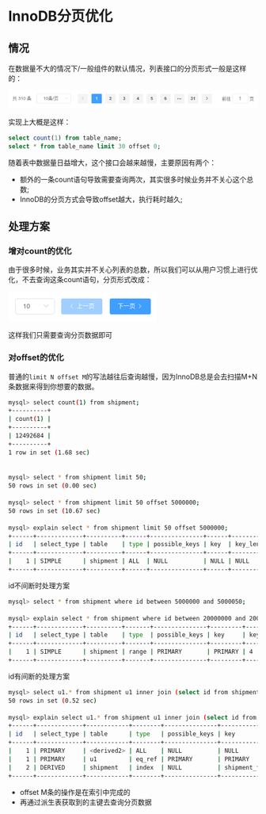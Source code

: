 # InnoDB分页优化

## 情况
在数据量不大的情况下/一般组件的默认情况，列表接口的分页形式一般是这样的：

![分页情况1](../img/分页方式1.png)

实现上大概是这样：
```sql
select count(1) from table_name;
select * from table_name limit 30 offset 0;
```
随着表中数据量日益增大，这个接口会越来越慢，主要原因有两个：
* 额外的一条count语句导致需要查询两次，其实很多时候业务并不关心这个总数;
* InnoDB的分页方式会导致offset越大，执行耗时越久;


## 处理方案

### 增对count的优化
由于很多时候，业务其实并不关心列表的总数，所以我们可以从用户习惯上进行优化，不去查询这条count语句，分页形式改成：

![分页情况2](../img/分页方式2.png)

这样我们只需要查询分页数据即可

### 对offset的优化
普通的`limit N offset M`的写法越往后查询越慢，因为InnoDB总是会去扫描M+N条数据来得到你想要的数据。


```bash
mysql> select count(1) from shipment;
+----------+
| count(1) |
+----------+
| 12492684 |
+----------+
1 row in set (1.68 sec)


mysql> select * from shipment limit 50;
50 rows in set (0.00 sec)

mysql> select * from shipment limit 50 offset 5000000;
50 rows in set (10.67 sec)

mysql> explain select * from shipment limit 50 offset 5000000;
+------+-------------+----------+------+---------------+------+---------+------+----------+-------+
| id   | select_type | table    | type | possible_keys | key  | key_len | ref  | rows     | Extra |
+------+-------------+----------+------+---------------+------+---------+------+----------+-------+
|    1 | SIMPLE      | shipment | ALL  | NULL          | NULL | NULL    | NULL | 13634485 |       |
+------+-------------+----------+------+---------------+------+---------+------+----------+-------+

```

id不间断时处理方案
```bash
mysql> select * from shipment where id between 5000000 and 5000050;

mysql> explain select * from shipment where id between 20000000 and 20000050;
+------+-------------+----------+-------+---------------+---------+---------+------+------+-------------+
| id   | select_type | table    | type  | possible_keys | key     | key_len | ref  | rows | Extra       |
+------+-------------+----------+-------+---------------+---------+---------+------+------+-------------+
|    1 | SIMPLE      | shipment | range | PRIMARY       | PRIMARY | 4       | NULL |   32 | Using where |
+------+-------------+----------+-------+---------------+---------+---------+------+------+-------------+

```

id有间断的处理方案
```bash
mysql> select u1.* from shipment u1 inner join (select id from shipment limit 50 offset 5000000) u2 on u1.id=u2.id;
50 rows in set (0.52 sec)

mysql> explain select u1.* from shipment u1 inner join (select id from shipment limit 50 offset 5000000) u2 on u1.id=u2.id;
+------+-------------+------------+--------+---------------+-------------------+---------+---------------+----------+-------------+
| id   | select_type | table      | type   | possible_keys | key               | key_len | ref           | rows     | Extra       |
+------+-------------+------------+--------+---------------+-------------------+---------+---------------+----------+-------------+
|    1 | PRIMARY     | <derived2> | ALL    | NULL          | NULL              | NULL    | NULL          |  5000050 |             |
|    1 | PRIMARY     | u1         | eq_ref | PRIMARY       | PRIMARY           | 4       | u2.idshipment |        1 |             |
|    2 | DERIVED     | shipment   | index  | NULL          | shipment_f841077f | 1       | NULL          | 11711999 | Using index |
+------+-------------+------------+--------+---------------+-------------------+---------+---------------+----------+-------------+

```
* offset M条的操作是在索引中完成的
* 再通过派生表获取到的主键去查询分页数据
